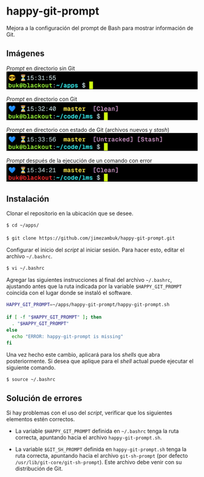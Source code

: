 # happy-git-prompt

Mejora a la configuración del prompt de Bash para mostrar información de Git.

## Imágenes

_Prompt_ en directorio sin Git
![Directorio sin Git](docs/images/prompt-without-git.png)

_Prompt_ en directorio con Git
![Directorio con Git](docs/images/prompt-with-git.png)

_Prompt_ en directorio con estado de Git (archivos nuevos y _stash_)
![Directorio con Git](docs/images/prompt-with-git-untracked-stashed.png)

_Prompt_ después de la ejecución de un comando con error
![Directorio sin Git](docs/images/prompt-with-error.png)

## Instalación

Clonar el repositorio en la ubicación que se desee.

``` bash
$ cd ~/apps/

$ git clone https://github.com/jimezambuk/happy-git-prompt.git
```

Configurar el inicio del _script_ al iniciar sesión.  Para hacer esto, editar el archivo `~/.bashrc`.

``` bash
$ vi ~/.bashrc
```

Agregar las siguientes instrucciones al final del archivo `~/.bashrc`, ajustando antes que la ruta indicada por la variable `$HAPPY_GIT_PROMPT` coincida con el lugar donde se instaló el software.

``` bash
HAPPY_GIT_PROMPT=~/apps/happy-git-prompt/happy-git-prompt.sh

if [ -f "$HAPPY_GIT_PROMPT" ]; then
  . "$HAPPY_GIT_PROMPT"
else
  echo "ERROR: happy-git-prompt is missing"
fi
```

Una vez hecho este cambio, aplicará para los _shells_ que abra posteriormente.  Si desea que aplique para el _shell_ actual puede ejecutar el siguiente comando.

``` bash
$ source ~/.bashrc
```

## Solución de errores

Si hay problemas con el uso del _script_, verificar que los siguientes elementos estén correctos.

- La variable `$HAPPY_GIT_PROMPT` definida en `~/.bashrc` tenga la ruta correcta, apuntando hacia el archivo `happy-git-prompt.sh`.

- La variable `$GIT_SH_PROMPT` definida en `happy-git-prompt.sh` tenga la ruta correcta, apuntando hacia el archivo `git-sh-prompt` (por defecto `/usr/lib/git-core/git-sh-prompt`).  Este archivo debe venir con su distribución de Git.
